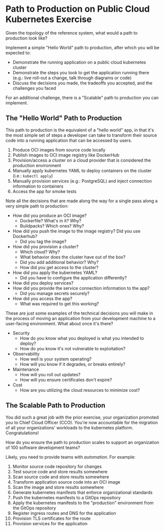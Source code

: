 #   Path to Production on Public Cloud Kubernetes Exercise

Given the topology of the reference system, what would a path to production look like?

Implement a simple "Hello World" path to production, after which you will be expected to:
-   Demonstrate the running application on a public cloud kubernetes cluster
-   Demonstrate the steps you took to get the application running there (e.g.: live roll-out a change, talk through diagrams or code)
-   Discuss the decisions you made, the tradeoffs you accepted, and the challenges you faced

For an additional challenge, there is a "Scalable" path to production you can implement.

##  The "Hello World" Path to Production

This path to production is the equivalent of a "hello world" app, in that it's the most simple set of steps a developer can take to transform their source code into a running application that can be accessed by users.

1.  Produce OCI images from source code locally
1.  Publish images to OCI image registry like DockerHub
1.  Provision/access a cluster on a cloud provider that is considered the production environment
1.  Manually apply kubernetes YAML to deploy containers on the cluster (i.e.: `kubectl apply`)
1.  Manually provision services (e.g.: PostgreSQL) and inject connection information to containers
1.  Access the app for smoke tests

Note all the decisions that are made along the way for a single pass along a very simple path to production:
-   How did you produce an OCI image?
    -   Dockerfile? What's in it? Why?
    -   Buildpacks? Which ones? Why?
-   How did you push the image to the image registry? Did you use Dockerhub?
    -   Did you tag the image?
-   How did you provision a cluster?
    -   Which cloud? Why?
    -   What behavior does the cluster have out of the box?
    -   Did you add additional behavior? Why?
    -   How did you get access to the cluster?
-   How did you apply the kubernetes YAML?
    -   Did you have to configure the application differently?
-   How did you deploy services?
-   How did you provide the service connection information to the app?
    -   Did you manage secrets securely?
-   How did you access the app?
    -   What was required to get this working?

These are just some examples of the technical decisions you will make in the process of moving an application from your development machine to a user-facing environment. What about once it's there?

-   Security
    -   How do you know what you deployed is what you intended to deploy?
    -   How do you know it's not vulnerable to exploitation?
-   Observability
    -   How well is your system operating?
    -   How will you know if it degrades, or breaks entirely?
-   Maintenance
    -   How will you roll out updates?
    -   How will you ensure certificates don't expire?
-   Cost
    -   How are you utilizing the cloud resources to minimize cost?

##  The Scalable Path to Production

You did such a great job with the prior exercise, your organization promoted you to Chief Cloud Officer (CCO). You're now accountable for the migration of all your organizations' workloads to the kubernetes platform. Congratulations!

How do you ensure the path to production scales to support an organization of 100 software development teams?

Likely, you need to provide teams with _automation_. For example:

1.  Monitor source code repository for changes
1.  Test source code and store results somewhere
1.  Scan source code and store results somewhere
1.  Transform application source code into an OCI image
1.  Scan the image and store results somewhere
1.  Generate kubernetes manifests that enforce organizational standards
1.  Push the kubernetes manifests to a GitOps repository
1.  Apply the kubernetes manifests to the "production" environment from the GitOps repository
1.  Register ingress routes and DNS for the application
1.  Provision TLS certificates for the route
1.  Provision services for the application